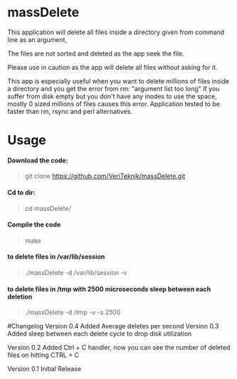 # massDelete


This application will delete all files inside a directory given from command line as an argument,

The files are not sorted and deleted as the app seek the file. 

Please use in caution as the app will delete all files without asking for it.

This app is especially useful when you want to delete millions of files inside a directory and you get the error from rm: "argument list too long"
If you suffer from disk empty but you don't have any inodes to use the space, mostly 0 sized millions of files causes this error. Application tested to be faster than rm, rsync and perl alternatives.

# Usage

#### Download the code:
>git clone https://github.com/VeriTeknik/massDelete.git

#### Cd to dir:
>cd massDelete/

#### Compile the code
>make

#### to delete files in /var/lib/session
>./massDelete -d /var/lib/session -v

#### to delete files in /tmp with 2500 microseconds sleep between each deletion
>./massDelete -d /tmp -v -s 2500

#Changelog
Version 0.4
	Added Average deletes per second
Version 0.3
	Added sleep between each delete cycle to drop disk utilization
	
Version 0.2
	Added Ctrl + C handler, now you can see the number of deleted files on hitting CTRL + C
	
Version 0.1
	Initial Release

